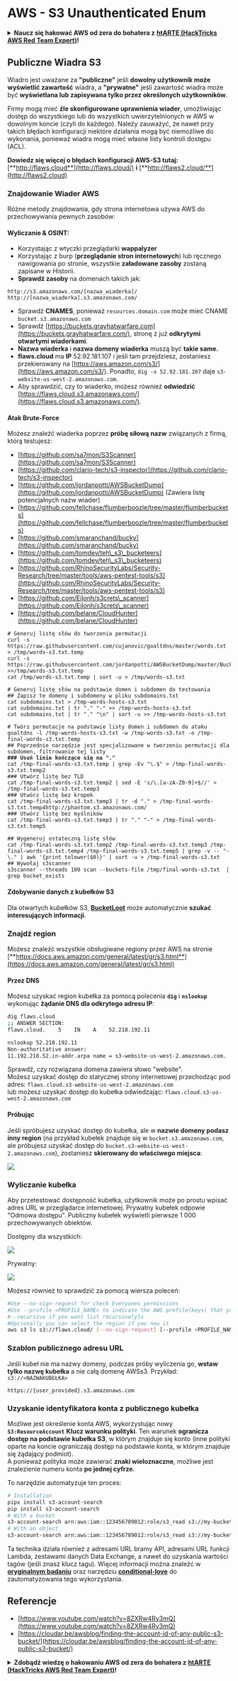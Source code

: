 # AWS - S3 Unauthenticated Enum

<details>

<summary><strong>Naucz się hakować AWS od zera do bohatera z</strong> <a href="https://training.hacktricks.xyz/courses/arte"><strong>htARTE (HackTricks AWS Red Team Expert)</strong></a><strong>!</strong></summary>

Inne sposoby wsparcia HackTricks:

* Jeśli chcesz zobaczyć swoją **firmę reklamowaną w HackTricks** lub **pobrać HackTricks w formacie PDF**, sprawdź [**PLANY SUBSKRYPCYJNE**](https://github.com/sponsors/carlospolop)!
* Zdobądź [**oficjalne gadżety PEASS & HackTricks**](https://peass.creator-spring.com)
* Odkryj [**Rodzinę PEASS**](https://opensea.io/collection/the-peass-family), naszą kolekcję ekskluzywnych [**NFT**](https://opensea.io/collection/the-peass-family)
* **Dołącz do** 💬 [**grupy Discord**](https://discord.gg/hRep4RUj7f) lub [**grupy telegramowej**](https://t.me/peass) lub **śledź** nas na **Twitterze** 🐦 [**@hacktricks\_live**](https://twitter.com/hacktricks\_live)**.**
* **Podziel się swoimi sztuczkami hakowania, przesyłając PR-y do** [**HackTricks**](https://github.com/carlospolop/hacktricks) i [**HackTricks Cloud**](https://github.com/carlospolop/hacktricks-cloud) github repos.

</details>

## Publiczne Wiadra S3

Wiadro jest uważane za **"publiczne"** jeśli **dowolny użytkownik może wyświetlić zawartość** wiadra, a **"prywatne"** jeśli zawartość wiadra może być **wyświetlana lub zapisywana tylko przez określonych użytkowników**.

Firmy mogą mieć **źle skonfigurowane uprawnienia wiader**, umożliwiając dostęp do wszystkiego lub do wszystkich uwierzytelnionych w AWS w dowolnym koncie (czyli do każdego). Należy zauważyć, że nawet przy takich błędach konfiguracji niektóre działania mogą być niemożliwe do wykonania, ponieważ wiadra mogą mieć własne listy kontroli dostępu (ACL).

**Dowiedz się więcej o błędach konfiguracji AWS-S3 tutaj:** [**http://flaws.cloud**](http://flaws.cloud/) **i** [**http://flaws2.cloud/**](http://flaws2.cloud)

### Znajdowanie Wiader AWS

Różne metody znajdowania, gdy strona internetowa używa AWS do przechowywania pewnych zasobów:

#### Wyliczanie & OSINT:

* Korzystając z wtyczki przeglądarki **wappalyzer**
* Korzystając z burp (**przeglądanie stron internetowych**) lub ręcznego nawigowania po stronie, wszystkie **załadowane zasoby** zostaną zapisane w Historii.
*   **Sprawdź zasoby** na domenach takich jak:

```
http://s3.amazonaws.com/[nazwa_wiaderka]/
http://[nazwa_wiaderka].s3.amazonaws.com/
```
* Sprawdź **CNAMES**, ponieważ `resources.domain.com` może mieć CNAME `bucket.s3.amazonaws.com`
* Sprawdź [https://buckets.grayhatwarfare.com](https://buckets.grayhatwarfare.com/), stronę z już **odkrytymi otwartymi wiaderkami**.
* **Nazwa wiaderka** i **nazwa domeny wiaderka** muszą być **takie same.**
* **flaws.cloud** ma **IP** 52.92.181.107 i jeśli tam przejdziesz, zostaniesz przekierowany na [https://aws.amazon.com/s3/](https://aws.amazon.com/s3/). Ponadto, `dig -x 52.92.181.107` daje `s3-website-us-west-2.amazonaws.com`.
* Aby sprawdzić, czy to wiaderko, możesz również **odwiedzić** [https://flaws.cloud.s3.amazonaws.com/](https://flaws.cloud.s3.amazonaws.com/).

#### Atak Brute-Force

Możesz znaleźć wiaderka poprzez **próbę siłową nazw** związanych z firmą, którą testujesz:

* [https://github.com/sa7mon/S3Scanner](https://github.com/sa7mon/S3Scanner)
* [https://github.com/clario-tech/s3-inspector](https://github.com/clario-tech/s3-inspector)
* [https://github.com/jordanpotti/AWSBucketDump](https://github.com/jordanpotti/AWSBucketDump) (Zawiera listę potencjalnych nazw wiader)
* [https://github.com/fellchase/flumberboozle/tree/master/flumberbuckets](https://github.com/fellchase/flumberboozle/tree/master/flumberbuckets)
* [https://github.com/smaranchand/bucky](https://github.com/smaranchand/bucky)
* [https://github.com/tomdev/teh\_s3\_bucketeers](https://github.com/tomdev/teh\_s3\_bucketeers)
* [https://github.com/RhinoSecurityLabs/Security-Research/tree/master/tools/aws-pentest-tools/s3](https://github.com/RhinoSecurityLabs/Security-Research/tree/master/tools/aws-pentest-tools/s3)
* [https://github.com/Eilonh/s3crets\_scanner](https://github.com/Eilonh/s3crets\_scanner)
* [https://github.com/belane/CloudHunter](https://github.com/belane/CloudHunter)

<pre class="language-bash"><code class="lang-bash"># Generuj listę słów do tworzenia permutacji
curl -s https://raw.githubusercontent.com/cujanovic/goaltdns/master/words.txt > /tmp/words-s3.txt.temp
curl -s https://raw.githubusercontent.com/jordanpotti/AWSBucketDump/master/BucketNames.txt >>/tmp/words-s3.txt.temp
cat /tmp/words-s3.txt.temp | sort -u > /tmp/words-s3.txt

# Generuj listę słów na podstawie domen i subdomen do testowania
## Zapisz te domeny i subdomeny w pliku subdomains.txt
cat subdomains.txt > /tmp-words-hosts-s3.txt
cat subdomains.txt | tr "." "-" >> /tmp-words-hosts-s3.txt
cat subdomains.txt | tr "." "\n" | sort -u >> /tmp-words-hosts-s3.txt

# Twórz permutacje na podstawie listy domen i subdomen do ataku
goaltdns -l /tmp-words-hosts-s3.txt -w /tmp-words-s3.txt -o /tmp-final-words-s3.txt.temp
## Poprzednie narzędzie jest specjalizowane w tworzeniu permutacji dla subdomen, filtrowanie tej listy
<strong>### Usuń linie kończące się na "."
</strong>cat /tmp-final-words-s3.txt.temp | grep -Ev "\.$" > /tmp-final-words-s3.txt.temp2
### Utwórz listę bez TLD
cat /tmp-final-words-s3.txt.temp2 | sed -E 's/\.[a-zA-Z0-9]+$//' > /tmp-final-words-s3.txt.temp3
### Utwórz listę bez kropek
cat /tmp-final-words-s3.txt.temp3 | tr -d "." > /tmp-final-words-s3.txt.temp4http://phantom.s3.amazonaws.com/
### Utwórz listę bez myślników
cat /tmp-final-words-s3.txt.temp3 | tr "." "-" > /tmp-final-words-s3.txt.temp5

## Wygeneruj ostateczną listę słów
cat /tmp-final-words-s3.txt.temp2 /tmp-final-words-s3.txt.temp3 /tmp-final-words-s3.txt.temp4 /tmp-final-words-s3.txt.temp5 | grep -v -- "-\." | awk '{print tolower($0)}' | sort -u > /tmp-final-words-s3.txt
## Wywołaj s3scanner
s3scanner --threads 100 scan --buckets-file /tmp/final-words-s3.txt  | grep bucket_exists
</code></pre>

#### Zdobywanie danych z kubełków S3

Dla otwartych kubełków S3, [**BucketLoot**](https://github.com/redhuntlabs/BucketLoot) może automatycznie **szukać interesujących informacji**.

### Znajdź region

Możesz znaleźć wszystkie obsługiwane regiony przez AWS na stronie [**https://docs.aws.amazon.com/general/latest/gr/s3.html**](https://docs.aws.amazon.com/general/latest/gr/s3.html)

#### Przez DNS

Możesz uzyskać region kubełka za pomocą polecenia **`dig`** i **`nslookup`** wykonując **żądanie DNS dla odkrytego adresu IP**:
```bash
dig flaws.cloud
;; ANSWER SECTION:
flaws.cloud.    5    IN    A    52.218.192.11

nslookup 52.218.192.11
Non-authoritative answer:
11.192.218.52.in-addr.arpa name = s3-website-us-west-2.amazonaws.com.
```
Sprawdź, czy rozwiązana domena zawiera słowo "website".\
Możesz uzyskać dostęp do statycznej strony internetowej przechodząc pod adres: `flaws.cloud.s3-website-us-west-2.amazonaws.com`\
lub możesz uzyskać dostęp do kubełka odwiedzając: `flaws.cloud.s3-us-west-2.amazonaws.com`

#### Próbując

Jeśli spróbujesz uzyskać dostęp do kubełka, ale w **nazwie domeny podasz inny region** (na przykład kubełek znajduje się w `bucket.s3.amazonaws.com`, ale próbujesz uzyskać dostęp do `bucket.s3-website-us-west-2.amazonaws.com`), zostaniesz **skierowany do właściwego miejsca**:

![](<../../../.gitbook/assets/image (57).png>)

### Wyliczanie kubełka

Aby przetestować dostępność kubełka, użytkownik może po prostu wpisać adres URL w przeglądarce internetowej. Prywatny kubełek odpowie "Odmowa dostępu". Publiczny kubełek wyświetli pierwsze 1 000 przechowywanych obiektów.

Dostępny dla wszystkich:

![](<../../../.gitbook/assets/image (67).png>)

Prywatny:

![](<../../../.gitbook/assets/image (78).png>)

Możesz również to sprawdzić za pomocą wiersza poleceń:
```bash
#Use --no-sign-request for check Everyones permissions
#Use --profile <PROFILE_NAME> to indicate the AWS profile(keys) that youwant to use: Check for "Any Authenticated AWS User" permissions
#--recursive if you want list recursivelyls
#Opcionally you can select the region if you now it
aws s3 ls s3://flaws.cloud/ [--no-sign-request] [--profile <PROFILE_NAME>] [ --recursive] [--region us-west-2]
```
### Szablon publicznego adresu URL

Jeśli kubeł nie ma nazwy domeny, podczas próby wyliczenia go, **wstaw tylko nazwę kubełka** a nie całą domenę AWSs3. Przykład: `s3://<NAZWAKUBEŁKA>`
```
https://{user_provided}.s3.amazonaws.com
```
### Uzyskanie identyfikatora konta z publicznego kubełka

Możliwe jest określenie konta AWS, wykorzystując nowy **`S3:ResourceAccount`** **Klucz warunku polityki**. Ten warunek **ogranicza dostęp na podstawie kubełka S3**, w którym znajduje się konto (inne polityki oparte na koncie ograniczają dostęp na podstawie konta, w którym znajduje się żądający podmiot).\
A ponieważ polityka może zawierać **znaki wieloznaczne**, możliwe jest znalezienie numeru konta **po jednej cyfrze**.

To narzędzie automatyzuje ten proces:
```bash
# Installation
pipx install s3-account-search
pip install s3-account-search
# With a bucket
s3-account-search arn:aws:iam::123456789012:role/s3_read s3://my-bucket
# With an object
s3-account-search arn:aws:iam::123456789012:role/s3_read s3://my-bucket/path/to/object.ext
```
Ta technika działa również z adresami URL bramy API, adresami URL funkcji Lambda, zestawami danych Data Exchange, a nawet do uzyskania wartości tagów (jeśli znasz klucz tagu). Więcej informacji można znaleźć w [**oryginalnym badaniu**](https://blog.plerion.com/conditional-love-for-aws-metadata-enumeration/) oraz narzędziu [**conditional-love**](https://github.com/plerionhq/conditional-love/) do zautomatyzowania tego wykorzystania.

## Referencje

* [https://www.youtube.com/watch?v=8ZXRw4Ry3mQ](https://www.youtube.com/watch?v=8ZXRw4Ry3mQ)
* [https://cloudar.be/awsblog/finding-the-account-id-of-any-public-s3-bucket/](https://cloudar.be/awsblog/finding-the-account-id-of-any-public-s3-bucket/)

<details>

<summary><strong>Zdobądź wiedzę o hakowaniu AWS od zera do bohatera z</strong> <a href="https://training.hacktricks.xyz/courses/arte"><strong>htARTE (HackTricks AWS Red Team Expert)</strong></a><strong>!</strong></summary>

Inne sposoby wsparcia HackTricks:

* Jeśli chcesz zobaczyć swoją **firmę reklamowaną w HackTricks** lub **pobrać HackTricks w formacie PDF**, sprawdź [**PLANY SUBSKRYPCYJNE**](https://github.com/sponsors/carlospolop)!
* Zdobądź [**oficjalne gadżety PEASS & HackTricks**](https://peass.creator-spring.com)
* Odkryj [**Rodzinę PEASS**](https://opensea.io/collection/the-peass-family), naszą kolekcję ekskluzywnych [**NFT**](https://opensea.io/collection/the-peass-family)
* **Dołącz do** 💬 [**grupy Discord**](https://discord.gg/hRep4RUj7f) lub [**grupy telegram**](https://t.me/peass) lub **śledź** nas na **Twitterze** 🐦 [**@hacktricks\_live**](https://twitter.com/hacktricks\_live)**.**
* **Podziel się swoimi sztuczkami hakerskimi, przesyłając PR-y do** [**HackTricks**](https://github.com/carlospolop/hacktricks) i [**HackTricks Cloud**](https://github.com/carlospolop/hacktricks-cloud) github repos.

</details>
